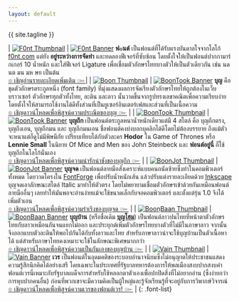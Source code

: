 ```yaml
---
layout: default
---
```


<div class="hero">
  <div class="tagline">{{ site.tagline }}</div>
  <!--<p style="font-size:1.5em;">อยากให้เรามีเวลาทำฟอนต์ฟรีมากขึ้น?<br> <a href="http://fontuni.bigcartel.com/">อุดหนุนของชำร่วยที่นี่เลยครับ!</a></p>-->
</div>

| [![F0nt Thumbnail](f0nt/images/f0nt-thumbnail-350.png)](/f0nt/) | [![F0nt Banner](f0nt/images/f0nt-banner-600.png)](/f0nt/) **ฟ๐นต์** เป็นฟอนต์ที่ได้รับแรงบันดาลใจจากโลโก้ [f0nt.com](http://f0nt.com) แต่ยัง **อยู่ระหว่างการจัดทำ** และทดลองฟีเจอร์ที่ซับซ้อน โดยตั้งใจให้เป็นฟอนต์ปากกามาร์กเกอร์ 10 น้ำหนัก และใส่ฟีเจอร์ Ligature เพื่อเชื่อมตัวอักษรไทยบางตัวให้เป็นตัวเดียวกัน เช่น นด นต มน มห ษย เป็นต้น <br> [๏ เชิญอ่านรายละเอียดเพิ่มเติม ๛](/f0nt/)|
| [![Boon Thumbnail](boon/images/boon-thumbnail-350.png)](/boon/) | [![BoonTook Banner](boon/images/boon-banner-600.png)](/boon/) **บุญ** คือ ชุดตัวอักษรตระกูลหนึ่ง (font family) ที่มุ่งแสดงผลการจัดเรียงตัวอักษรไทยให้ถูกต้องในเว็บบราวเซอร์ ตัวอักษรทุกตัวทั้งไทย, ละติน และลาว นั้นวาดขึ้นจากรูปทรงเลขาคณิตเพื่อความเรียบง่าย โดยตั้งใจให้สามารถใช้งานได้ดีทั้งส่วนที่เป็นยูเซอร์อินเตอร์เฟสและส่วนที่เป็นเนื้อความ <br> [๏ เชิญดาวน์โหลดเพื่อพิสูจน์ความประณีตของบุญ ๛](/boon/) |
| [![BoonTook Thumbnail](boontook/images/boontook-thumbnail-350.png)](/boontook/) | [![BoonTook Banner](boontook/images/boontook-banner-600.png)](/boontook/) **บุญถึก** เป็นฟอนต์ตระกูลหนาน้ำหนักเดียวแต่มี 4 สไตล์ คือ บุญถึกตรง, บุญถึงเอน, บุญถึกมน และ บุญถึกมนเอน ชื่อฟอนต์คงบ่งบอกบุคลิกได้ดีโดยไม่ต้องบรรยาย ถึงแม้ตัวจะหนาแต่ก็ดูไม่มีพิษมีภัย เปรียบเทียบได้กับตัวละคร **Hodor** ใน Game of Thrones หรือ **Lennie Small** ในนิยาย Of Mice and Men ของ John Steinbeck และ **ฟอนต์อยู่นี่** ก็ใช้บุญถึกในโลโก้นั่นเอง <br> [๏ เชิญดาวน์โหลดเพื่อพิสูจน์ความน่ารักน่าชังของบุญถึก ๛](/boontook/) |
| [![BoonJot Thumbnail](boonjot/images/boonjot-thumbnail-350.png)](/boonjot/) | [![BoonJot Banner](boonjot/images/boonjot-banner-600.png)](/boonjot/) **บุญจด** เป็นฟอนต์ลายมือสังเคราะห์แบบคนถนัดซ้ายซึ่งทำในคอมพิวเตอร์ทั้งหมด โดยวาดโครงใน [FontForge](http://fontforge.github.io/en-US/) เพื่อปรับน้ำหนักเส้น แล้วปรับแต่งรายละเอียดด้วย [Inkscape](https://inkscape.org/en/) บุญจดเอาลักษณะสไตล์ Italic มาทำให้ตัวตรง โดยไม่พยายามเชื่อมตัวอักษรเข้าด้วยกันเหมือนฟอนต์ลายมืออื่นๆ เลยทำให้มันพอจะอ่านง่ายแม้จะใช้ขนาดเล็กกับจอคอมพิวเตอร์ และตั้งแต่รุ่น 1.0 จึงได้เพิ่มตัวเอน <br> [๏ เชิญดาวน์โหลดเพื่อพิสูจน์ความร่าเริงของบุญจด ๛](/boonjot/) |
| [![BoonฺBaan Thumbnail](boonbaan/images/boonbaan-thumbnail-350.png)](/boonbaan/) | [![BoonBaan Banner](boonbaan/images/boonbaan-banner-600.png)](/boonbaan/) **บุญบ้าน** (หรือชื่อเดิม **[บุญโฮม](http://www.f0nt.com/release/boonhome/)**) เป็นฟอนต์ลาวปนไทยที่หน้าตาตัวอักษรไทยกับลาวเหมือนกันจนแยกไม่ออก และประยุกต์เพิ่มตัวอักษรไทยบางตัวที่ไม่มีในภาษาลาว จากนั้นจึงออกแบบตัวละตินให้พอไปกันได้กับทั้งลาวและไทย สำหรับภาษาลาวน่าจะใช้บุญบ้านเป็นตัวเนื้อหาได้ แต่สำหรับภาษาไทยคงเหมาะจะใช้ในลักษณะพิเศษมากกว่า <br> [๏ เชิญดาวน์โหลดเพื่อพิสูจน์ความเป็นกันเองของบุญบ้าน ๛](/boonbaan/) |
| [![Vain Thumbnail](vain/images/vain-thumbnail-350.png)](/vain/) | [![Vain Banner](vain/images/vain-banner-600.png)](/vain/) **เวร** เป็นฟอนต์ในอุดมคติของระบอบอำนาจนิยมซึ่งไม่อนุญาตให้ประชาชนแสดงความรู้สึกนึกคิดได้อย่างเสรี โดยเฉพาะในประเทศที่รัฐบาลทหารต้องการให้พลเมืองสงบปากสงบคำ ฟอนต์เวรนี่เหมาะกับรัฐบาลเผด็จการสำหรับใช้หลอกตาตัวเองเพื่อปกปิดสิ่งที่ไม่อยากอ่าน (ซึ่งง่ายกว่าการหุบปากคนอื่น) ก่อนที่พวกเขาจะมีความคิดเป็นผู้ใหญ่และรู้จักเรียนรู้ที่จะอยู่กับการวิพากษ์วิจารณ์ <br> [๏ เชิญดาวน์โหลดเพื่อพิสูจน์ความเวรของฟอนต์เวร! ๛](/vain/) |
{: .font-list}

